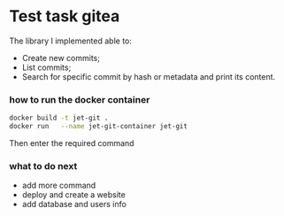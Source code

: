 # Test task gitea
The library I implemented  able to:

- Create new commits;
- List commits;
- Search for specific commit by hash or metadata and print its content.

### how to run the docker container
```bash
docker build -t jet-git .
docker run   --name jet-git-container jet-git
```
Then enter  the required command
### what to do next
- add more command
- deploy and create a website
- add database and users info 
